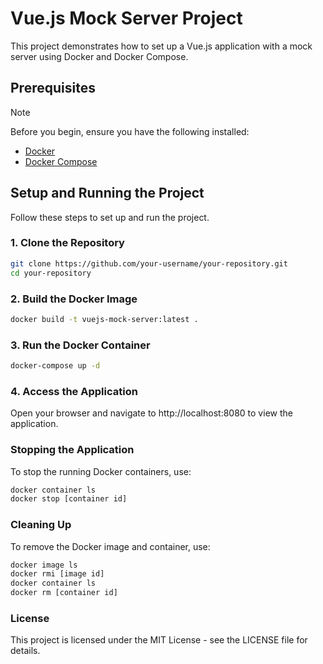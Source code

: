 # Vue.js Mock Server Project

This project demonstrates how to set up a Vue.js application with a mock server using Docker and Docker Compose.

## Prerequisites

> [!NOTE]
> Before you begin, ensure you have the following installed:

- [Docker](https://www.docker.com/get-started)
- [Docker Compose](https://docs.docker.com/compose/install/)

## Setup and Running the Project

Follow these steps to set up and run the project.

### 1. Clone the Repository

```bash
git clone https://github.com/your-username/your-repository.git
cd your-repository
```
### 2. Build the Docker Image
```bash
docker build -t vuejs-mock-server:latest .
```
### 3. Run the Docker Container
```bash
docker-compose up -d
```

### 4. Access the Application
Open your browser and navigate to http://localhost:8080 to view the application.

### Stopping the Application
To stop the running Docker containers, use:
```bash
docker container ls
docker stop [container id]
```
### Cleaning Up
To remove the Docker image and container, use:
```bash
docker image ls
docker rmi [image id]
docker container ls
docker rm [container id]
```

### License
This project is licensed under the MIT License - see the LICENSE file for details.
